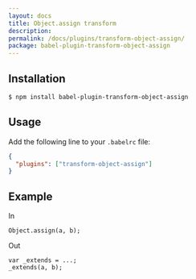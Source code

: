 ```yaml
---
layout: docs
title: Object.assign transform
description:
permalink: /docs/plugins/transform-object-assign/
package: babel-plugin-transform-object-assign
---
```


## Installation

```sh
$ npm install babel-plugin-transform-object-assign
```

## Usage

Add the following line to your `.babelrc` file:

```json
{
  "plugins": ["transform-object-assign"]
}
```
## Example
In
```
Object.assign(a, b);
```
Out
```
var _extends = ...;
_extends(a, b);
```
